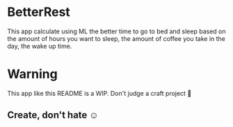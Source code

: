 # BetterRest
This app calculate using ML the better time to go to bed and sleep based on the amount of hours you want to sleep, the amount of coffee you take in the day, the wake up time.


# Warning
This app like this README is a WIP. Don't judge a craft project 🙂

## Create, don't hate ☺️
